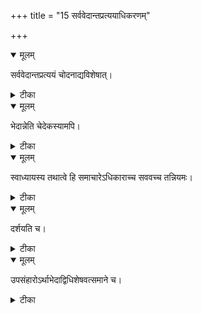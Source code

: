 +++
title = "15 सर्ववेदान्तप्रत्ययाधिकरणम्"

+++


<details open><summary>मूलम्</summary>

सर्ववेदान्तप्रत्ययं चोदनाद्यविशेषात्।
</details>



<details><summary>टीका</summary>

वेदान्तेषु च सर्वेषु प्रतीतं तत्र तत्र च । दहरादिध्यानमेकं विद्याख्यानादभेदतः ॥ [355]
</details>



<details open><summary>मूलम्</summary>

भेदान्नेति चेदेकस्यामपि।
</details>



<details><summary>टीका</summary>

अविशेषपुनःश्रुत्या विध्यैक्यं नेति चेन्न हि । एकस्यामपि विध्यायां श्रोतृभेदात्पुनः श्रुतिः ॥ [356]
</details>



<details open><summary>मूलम्</summary>

स्वाध्यायस्य तथात्वे हि समाचारेऽधिकाराच्च सववच्च तन्नियमः।
</details>



<details><summary>टीका</summary>

समाचारेऽतिदेशाच्च स्वाध्यायार्थं शिरोव्रतम् । सवहोमो यथा तेषां न त्रेतादिषु विद्यते ॥ [357]
</details>



<details open><summary>मूलम्</summary>

दर्शयति च।
</details>



<details><summary>टीका</summary>

गुणाष्टकं तु च्छान्दोग्ये यजुष्यन्तरिति स्मृतम् । विद्यैक्यं श्रुतिरेवाह दह्रयोरुभयोरपि ॥ [358]
</details>



<details open><summary>मूलम्</summary>

उपसंहारोऽर्थाभेदाद्विधिशेषवत्समाने च।
</details>



<details><summary>टीका</summary>

उपासने समाने च ह्युपकाराविशेषतः । गुणानामुपसंहारस्त्वेकस्मिन्विधिशेषवत् ॥ [359]
</details>

